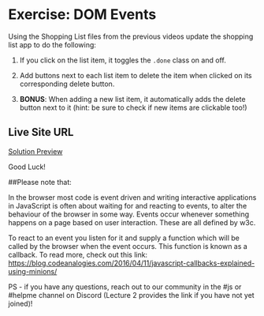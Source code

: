 # Exercise: DOM Events
Using the Shopping List files from the previous videos update the shopping list app to do the following:

1. If you click on the list item, it toggles the `.done`  class on and off.

2. Add buttons next to each list item to delete the item when clicked on its corresponding delete button.

3. **BONUS**: When adding a new list item, it automatically adds the delete button next to it (hint: be sure to check if new items are clickable too!)


## Live Site URL
[Solution Preview](https://app.netlify.com/sites/hungry-meitner-12c2df/overview)

Good Luck!

##Please note that: 

In the browser most code is event driven and writing interactive applications in JavaScript is often about waiting for and reacting to events, to alter the behaviour of the browser in some way. Events occur whenever something happens on a page based on user interaction. These are all defined by w3c.

To react to an event you listen for it and supply a function which will be called by the browser when the event occurs. This function is known as a callback. To read more, check out this link: https://blog.codeanalogies.com/2016/04/11/javascript-callbacks-explained-using-minions/

PS - if you have any questions, reach out to our community in the #js or #helpme channel on Discord (Lecture 2 provides the link if you have not yet joined)!